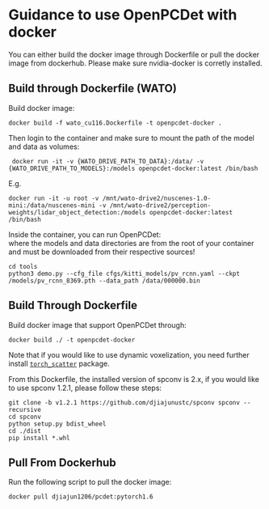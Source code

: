 # Guidance to use OpenPCDet with docker

You can either build the docker image through Dockerfile or pull the docker image from dockerhub. Please make sure nvidia-docker is corretly installed.

## Build through Dockerfile (WATO)
Build docker image:
```shell script
docker build -f wato_cu116.Dockerfile -t openpcdet-docker .
```

Then login to the container and make sure to mount the path of the model and data as volumes:
```
 docker run -it -v {WATO_DRIVE_PATH_TO_DATA}:/data/ -v {WATO_DRIVE_PATH_TO_MODELS}:/models openpcdet-docker:latest /bin/bash
```
E.g.
```
docker run -it -u root -v /mnt/wato-drive2/nuscenes-1.0-mini:/data/nuscenes-mini -v /mnt/wato-drive2/perception-weights/lidar_object_detection:/models openpcdet-docker:latest /bin/bash
```

Inside the container, you can run OpenPCDet:  
where the models and data directories are from the root of your container and must be downloaded from their respective sources!
```
cd tools
python3 demo.py --cfg_file cfgs/kitti_models/pv_rcnn.yaml --ckpt /models/pv_rcnn_8369.pth --data_path /data/000000.bin
```

## Build Through Dockerfile
Build docker image that support OpenPCDet through:
```shell script
docker build ./ -t openpcdet-docker
```
Note that if you would like to use dynamic voxelization, you need further install [`torch_scatter`](https://github.com/rusty1s/pytorch_scatter) package. 

From this Dockerfile, the installed version of spconv is 2.x, if you would like to use spconv 1.2.1, please follow these steps:
```shell script
git clone -b v1.2.1 https://github.com/djiajunustc/spconv spconv --recursive
cd spconv
python setup.py bdist_wheel
cd ./dist
pip install *.whl
```

## Pull From Dockerhub
Run the following script to pull the docker image:
```shell script
docker pull djiajun1206/pcdet:pytorch1.6
```
